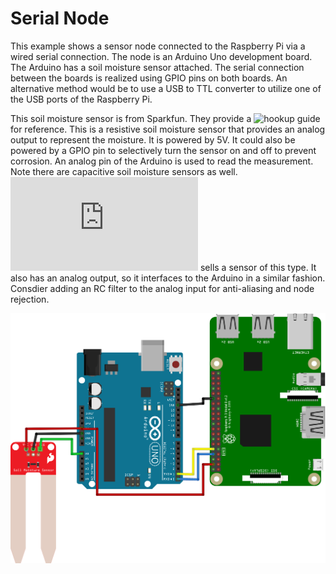 # Serial Node
This example shows a sensor node connected to the Raspberry Pi via a wired serial connection. The node is an Arduino Uno development board. The Arduino has a soil moisture sensor attached. The serial connection between the boards is realized using GPIO pins on both boards. An alternative method would be to use a USB to TTL converter to utilize one of the USB ports of the Raspberry Pi.

This soil moisture sensor is from Sparkfun. They provide a ![hookup guide](https://learn.sparkfun.com/tutorials/soil-moisture-sensor-hookup-guide) for reference. This is a resistive soil moisture sensor that provides an analog output to represent the moisture. It is powered by 5V. It could also be powered by a GPIO pin to selectively turn the sensor on and off to prevent corrosion. An analog pin of the Arduino is used to read the measurement. Note there are capacitive soil moisture sensors as well. ![DF Robot](https://www.dfrobot.com/product-1385.html) sells a sensor of this type. It also has an analog output, so it interfaces to the Arduino in a similar fashion. Consdier adding an RC filter to the analog input for anti-aliasing and node rejection.

![Serial Node Breadboard Example](serial_node_bb.png)
